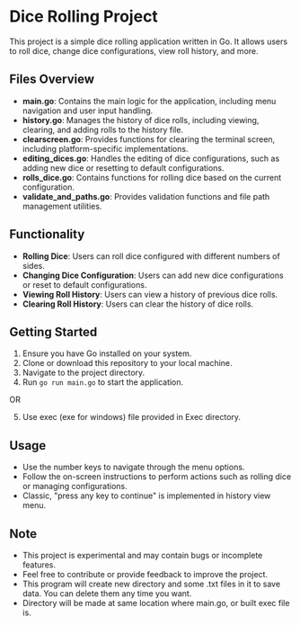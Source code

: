 # Dice Rolling Project

This project is a simple dice rolling application written in Go. It allows users to roll dice, change dice configurations, view roll history, and more.

## Files Overview

- **main.go**: Contains the main logic for the application, including menu navigation and user input handling.
- **history.go**: Manages the history of dice rolls, including viewing, clearing, and adding rolls to the history file.
- **clearscreen.go**: Provides functions for clearing the terminal screen, including platform-specific implementations.
- **editing_dices.go**: Handles the editing of dice configurations, such as adding new dice or resetting to default configurations.
- **rolls_dice.go**: Contains functions for rolling dice based on the current configuration.
- **validate_and_paths.go**: Provides validation functions and file path management utilities.

## Functionality

- **Rolling Dice**: Users can roll dice configured with different numbers of sides.
- **Changing Dice Configuration**: Users can add new dice configurations or reset to default configurations.
- **Viewing Roll History**: Users can view a history of previous dice rolls.
- **Clearing Roll History**: Users can clear the history of dice rolls.

## Getting Started

1. Ensure you have Go installed on your system.
2. Clone or download this repository to your local machine.
3. Navigate to the project directory.
4. Run `go run main.go` to start the application.

 OR

5. Use exec (exe for windows) file provided in Exec directory.

## Usage

- Use the number keys to navigate through the menu options.
- Follow the on-screen instructions to perform actions such as rolling dice or managing configurations.
- Classic, "press any key to continue" is implemented in history view menu.

## Note

- This project is experimental and may contain bugs or incomplete features.
- Feel free to contribute or provide feedback to improve the project.
- This program will create new directory and some .txt files in it to save data. You can delete them any time you want.
- Directory will be made at same location where main.go, or built exec file is.
